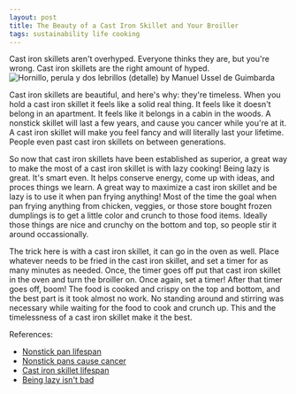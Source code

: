 ```yaml
---
layout: post
title: The Beauty of a Cast Iron Skillet and Your Broiller
tags: sustainability life cooking
---
```


Cast iron skillets aren't overhyped. Everyone thinks they are, but you're wrong. Cast iron skillets are the right amount of hyped.
![Hornillo, perula y dos lebrillos (detalle) by Manuel Ussel de Guimbarda](https://upload.wikimedia.org/wikipedia/commons/a/a9/Hornillo%2C_perula_y_dos_lebrillos_%28detalle%29.jpg?20141124162203)

Cast iron skillets are beautiful, and here's why: they're timeless. When you hold a cast iron skillet it feels like a solid real thing. It feels like it doesn't belong in an apartment. It feels like it belongs in a cabin in the woods. A nonstick skillet will last a few years, and cause you cancer while you're at it. A cast iron skillet will make you feel fancy and will literally last your lifetime. People even past cast iron skillets on between generations. 

So now that cast iron skillets have been established as superior, a great way to make the most of a cast iron skillet is with lazy cooking! Being lazy is great. It's smart even. It helps conserve energy, come up with ideas, and proces things we learn. A great way to maximize a cast iron skillet and be lazy is to use it when pan frying anything! Most of the time the goal when pan frying anything from chicken, veggies, or those store bought frozen dumplings is to get a little color and crunch to those food items. Ideally those things are nice and crunchy on the bottom and top, so people stir it around occassionally. 

The trick here is with a cast iron skillet, it can go in the oven as well. Place whatever needs to be fried in the cast iron skillet, and set a timer for as many minutes as needed. Once, the timer goes off put that cast iron skillet in the oven and turn the broiller on. Once again, set a timer! After that timer goes off, boom! The food is cooked and crispy on the top and bottom, and the best part is it took almost no work. No standing around and stirring was necessary while waiting for the food to cook and crunch up. This and the timelessness of a cast iron skillet make it the best.

References:
- [Nonstick pan lifespan](https://www.americastestkitchen.com/articles/5117-how-often-should-i-replace-my-nonstick-pan)
- [Nonstick pans cause cancer](https://www.americastestkitchen.com/articles/7586-are-nonstick-pans-skillets-safe-toxic)
- [Cast iron skillet lifespan](https://homecadet.com/how-long-can-a-cast-iron-skillet-last/)
- [Being lazy isn't bad](https://time.com/5379422/why-being-lazy-is-actually-good-for-you/)